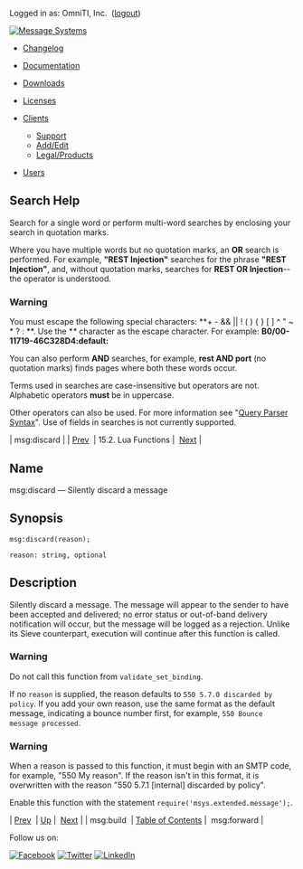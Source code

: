 Logged in as: OmniTI, Inc.  ([logout](https://support.messagesystems.com/logout.php))

[![Message Systems](https://support.messagesystems.com/images/ms-white205.png)](https://support.messagesystems.com/start.php) 

*   [Changelog](https://support.messagesystems.com/start.php?show=changelog)
*   [Documentation](https://support.messagesystems.com/docs/)
*   [Downloads](https://support.messagesystems.com/start.php)

*   [Licenses](https://support.messagesystems.com/license_summary.php)
*   <a href="">Clients</a>
    *   [Support](https://support.messagesystems.com/cs.php)
    *   [Add/Edit](https://support.messagesystems.com/edit_client.php)
    *   [Legal/Products](https://support.messagesystems.com/edit_products.php)
*   [Users](https://support.messagesystems.com/edit_customer.php)

## Search Help

Search for a single word or perform multi-word searches by enclosing your search in quotation marks.

Where you have multiple words but no quotation marks, an **OR** search is performed. For example, **"REST Injection"** searches for the phrase **"REST Injection"**, and, without quotation marks, searches for **REST OR Injection**--the operator is understood.

### Warning

You must escape the following special characters: **+ - && || ! ( ) { } [ ] ^ " ~ * ? : \**. Use the **\** character as the escape character. For example: **B0/00-11719-46C328D4\:default\:**

You can also perform **AND** searches, for example, **rest AND port** (no quotation marks) finds pages where both these words occur.

Terms used in searches are case-insensitive but operators are not. Alphabetic operators **must** be in uppercase.

Other operators can also be used. For more information see "[Query Parser Syntax](https://lucene.apache.org/core/old_versioned_docs/versions/3_0_0/queryparsersyntax.html)". Use of fields in searches is not currently supported.

| msg:discard |
| [Prev](lua.ref.msg_build.php)  | 15.2. Lua Functions |  [Next](lua.ref.msg_forward.php) |

<a name="lua.ref.msg_discard"></a>
## Name

msg:discard — Silently discard a message

<a name="idp25438016"></a>
## Synopsis

`msg:discard(reason);`

`reason: string, optional`<a name="idp25440704"></a>
## Description

Silently discard a message. The message will appear to the sender to have been accepted and delivered; no error status or out-of-band delivery notification will occur, but the message will be logged as a rejection. Unlike its Sieve counterpart, execution will continue after this function is called.

### Warning

Do not call this function from `validate_set_binding`.

If no `reason` is supplied, the reason defaults to `550 5.7.0 discarded by policy`. If you add your own reason, use the same format as the default message, indicating a bounce number first, for example, `550 Bounce message processed`.

### Warning

When a reason is passed to this function, it must begin with an SMTP code, for example, "550 My reason". If the reason isn't in this format, it is overwritten with the reason "550 5.7.1 [internal] discarded by policy".

Enable this function with the statement `require('msys.extended.message');`.

| [Prev](lua.ref.msg_build.php)  | [Up](lua.function.details.php) |  [Next](lua.ref.msg_forward.php) |
| msg:build  | [Table of Contents](index.php) |  msg:forward |

Follow us on:

[![Facebook](https://support.messagesystems.com/images/icon-facebook.png)](http://www.facebook.com/messagesystems) [![Twitter](https://support.messagesystems.com/images/icon-twitter.png)](http://twitter.com/#!/MessageSystems) [![LinkedIn](https://support.messagesystems.com/images/icon-linkedin.png)](http://www.linkedin.com/company/message-systems)
